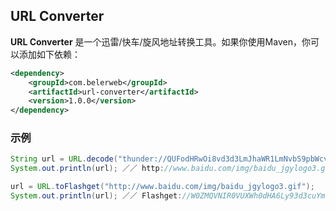 ## URL Converter ##
**URL Converter** 是一个迅雷/快车/旋风地址转换工具。如果你使用Maven，你可以添加如下依赖：
```xml
<dependency>
	<groupId>com.belerweb</groupId>
	<artifactId>url-converter</artifactId>
	<version>1.0.0</version>
</dependency>
```

### 示例 ###
```java
String url = URL.decode("thunder://QUFodHRwOi8vd3d3LmJhaWR1LmNvbS9pbWcvYmFpZHVfamd5bG9nbzMuZ2lmWlo=");
System.out.println(url); ／／ http://www.baidu.com/img/baidu_jgylogo3.gif

url = URL.toFlashget("http://www.baidu.com/img/baidu_jgylogo3.gif");
System.out.println(url); ／／ Flashget://W0ZMQVNIR0VUXWh0dHA6Ly93d3cuYmFpZHUuY29tL2ltZy9iYWlkdV9qZ3lsb2dvMy5naWZbRkxBU0hHRVRd&1926
```
